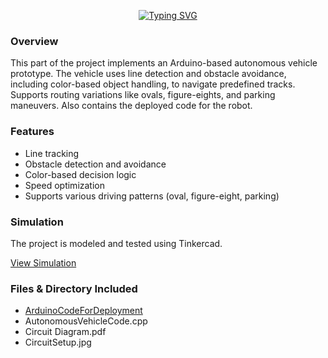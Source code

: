 <div align="center">

[![Typing SVG](https://readme-typing-svg.demolab.com?font=Orbitron&weight=700&size=45&pause=1000&center=true&vCenter=true&width=750&lines=Simulation)](https://git.io/typing-svg)

</div>

### Overview

This part of the project implements an Arduino-based autonomous vehicle prototype. The vehicle uses line detection and obstacle avoidance, including color-based object handling, to navigate predefined tracks. Supports routing variations like ovals, figure-eights, and parking maneuvers. Also contains the deployed code for the robot.

### Features

- Line tracking
- Obstacle detection and avoidance
- Color-based decision logic
- Speed optimization
- Supports various driving patterns (oval, figure-eight, parking)

### Simulation

The project is modeled and tested using Tinkercad.

[View Simulation](https://www.tinkercad.com/things/jz61uT7Gl9G-autonomous-vehicle-?sharecode=KFRL15dZlU_A6nu5FeDwGuHwN_QG0Qm3zTADN3tiLgI)


### Files & Directory Included

- [ArduinoCodeForDeployment](https://github.com/DariaShushkova/Autonomous_vehicle_prototype/tree/main/simulation/ArduinoCodeForDeployment)
- AutonomousVehicleCode.cpp
- Circuit Diagram.pdf
- CircuitSetup.jpg
